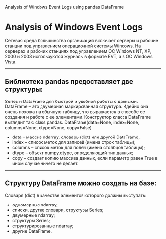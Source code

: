 Analysis of Windows Event Logs using pandas DataFrame

# Analysis of Windows Event Logs
Сетевая среда большинства организаций включает серверы и рабочие станции под управлением операционной системы Windows. На серверах и рабочих станциях под управлением ОС Windows NT, XP, 2000 и 2003 используются журналы в формате EVT, а в ОС Windows Vista. 

---

## Библиотека pandas предоставляет две структуры: 
Series и DataFrame для быстрой и удобной работы с данными. DataFrame – это двумерная маркированная структура. Идейно она очень похожа на обычную таблицу, что выражается в способе ее создания и работе с ее элементами. Конструктор класса DataFrame выглядит так: class pandas.
DataFrame(data=None, index=None, columns=None, dtype=None, copy=False)
  * data – массив ndarray, словарь (dict) или другой DataFrame; 
  * index – список меток для записей (имена строк таблицы); 
  * columns – список меток для полей (имена столбцов таблицы); 
  * dtype – объект numpy.dtype, определяющий тип данных; 
  * copy – создает копию массива данных, если параметр равен True в ином случае ничего не делает.
  
---

## Структуру DataFrame можно создать на базе: 
Cловаря (dict) в качестве элементов которого должны выступать: 
  * одномерные ndarray, 
  * списки, другие словари, структуры Series; 
  * двумерные ndarray; 
  * структуры Series; 
  * структурированные ndarray; 
  * другие DataFrame.
